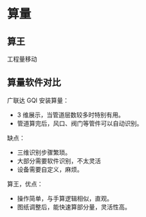 # 算量

## 算王

工程量移动

## 算量软件对比

广联达 GQI 安装算量：

* 3 维展示，当管道层数较多时特别有用。
* 管道算完后，风口、阀门等管件可以自动识别。

缺点：

* 三维识别步骤繁琐。
* 大部分需要软件识别，不太灵活
* 设备需要自定义，麻烦。

算王，优点：

* 操作简单，与手算逻辑相似，直观。
* 图纸调整后，能快速算部分量，灵活性高。
